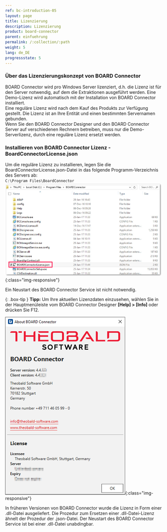```yaml
---
ref: bc-introduction-05
layout: page
title: Lizenzierung
description: Lizenzierung
product: board-connector
parent: einfuehrung
permalink: /:collection/:path
weight: 5
lang: de_DE
progressstate: 5
---
```


### Über das Lizenzierungskonzept von BOARD Connector

BOARD Connector wird pro Windows Server lizenziert, d.h. die Lizenz ist für den Server notwendig, auf dem die Extraktionen ausgeführt werden. Eine Demo-Lizenz wird automatisch mit der Installation von BOARD Connector installiert. <br>
Eine reguläre Lizenz wird nach dem Kauf des Produkts zur Verfügung gestellt. Die Lizenz ist an Ihre Entität und einen bestimmten Servernamen gebunden.<br>
Wenn Sie den BOARD Connector Designer und den  BOARD Connector Server auf verschiedenen Rechnern betreiben, muss nur die Demo-Serverlizenz, durch eine reguläre Lizenz ersetzt werden.
 

### Installieren von BOARD Connector Lizenz - BoardConnectorLicense.json
Um die reguläre Lizenz zu installieren, legen Sie die BoardConnectorLicense.json-Datei in das folgende Programm-Verzeichnis des Servers ab:<br>
`C:\Program Files\BoardConnector`
 <br>
 ![BC_license](/img/content/BOARDConnector_License_Folder.png ){:class="img-responsive"}
 
Ein Neustart des BOARD Connector Service ist nicht notwendig.

{: .box-tip }
**Tipp:** Um Ihre aktuellen Lizenzdaten einzusehen, wählen Sie in der Hauptmenüleiste vom BOARD Connector Designer  **[Help] > [Info]** oder drücken Sie F12.

![Demo_License](/img/content/BOARDConnector_Demo_License.png){:class="img-responsive"}

In früheren Versionen von BOARD Connector wurde die Lizenz in Form einer .dll-Datei ausgeliefert. Die Prozedur zum Ersetzen einer .dll-Datei-Lizenz ähnelt der Prozedur der .json-Datei. Der Neustart des BOARD Connector Service ist bei einer .dll-Datei unabdingbar.
